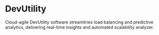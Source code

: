 # DevUtility
Cloud-agile DevUtility software streamlines load balancing and predictive analytics, delivering real-time insights and automated scalability analyzer.
